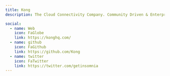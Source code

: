 ```yaml
---
title: Kong
description: The Cloud Connectivity Company. Community Driven & Enterprise Adopted.

social:
  - name: Web
    icon: FaGlobe
    link: https://konghq.com/
  - name: github
    icon: FaGithub
    link: https://github.com/Kong
  - name: twitter
    icon: FaTwitter
    link: https://twitter.com/getinsomnia
---
```

